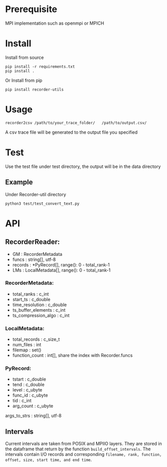 # Prerequisite

MPI implementation such as openmpi or MPICH


# Install

Install from source
```
pip install -r requirements.txt
pip install .
```

Or Install from pip
```
pip install recorder-utils
```

# Usage

```
recorder2csv /path/to/your_trace_folder/   /path/to/output.csv/
```
A csv trace file will be generated to the output file you specified


# Test

Use the test file under test directory, the output will be in the data directory


## Example

Under Recorder-util directory
```
python3 test/test_convert_text.py
```


# API

## RecorderReader:
- GM : RecorderMetadata
- funcs : string[], utf-8
- records : *PyRecord[], range(): 0 - total_rank-1
- LMs : LocalMetadata[], range(): 0 - total_rank-1


### RecorderMetadata: 
- total_ranks : c_int
- start_ts : c_double
- time_resolution : c_double
- ts_buffer_elements : c_int
- ts_compression_algo : c_int


### LocalMetadata:
- total_records : c_size_t
- num_files : int
- filemap : set()
- function_count : int[], share the index with Recorder.funcs


### PyRecord:
- tstart : c_double
- tend : c_double
- level : c_ubyte
- func_id : c_ubyte
- tid : c_int
- arg_count : c_ubyte
    
args_to_strs : string[], utf-8

## Intervals

Current intervals are taken from POSIX and MPIIO layers. They are stored in the dataframe that return by the function ```build_offset_intervals```. The intervals contain I/O records and corresponding ```filename, rank, function, offset, size, start time, and end time```.
